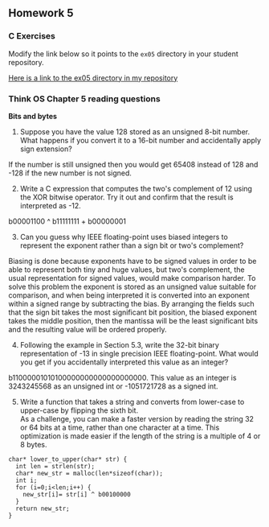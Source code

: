 ## Homework 5

### C Exercises

Modify the link below so it points to the `ex05` directory in your
student repository.

[Here is a link to the ex05 directory in my repository](https://github.com/SelinaWang/ExercisesInC/tree/master/exercises/ex05)

### Think OS Chapter 5 reading questions

**Bits and bytes**

1) Suppose you have the value 128 stored as an unsigned 8-bit number.  What happens if you convert
it to a 16-bit number and accidentally apply sign extension?

If the number is still unsigned then you would get 65408 instead of 128 and -128 if
the new number is not signed.

2) Write a C expression that computes the two's complement of 12 using the XOR bitwise operator.
Try it out and confirm that the result is interpreted as -12.

b00001100 ^ b11111111 + b00000001

3) Can you guess why IEEE floating-point uses biased integers to represent the exponent rather than a
sign bit or two's complement?

Biasing is done because exponents have to be signed values in order to be able to represent both tiny and huge values, but two's complement, the usual representation for signed values, would make comparison harder. To solve this problem the exponent is stored as an unsigned value suitable for comparison, and when being interpreted it is converted into an exponent within a signed range by subtracting the bias. By arranging the fields such that the sign bit takes the most significant bit position, the biased exponent takes the middle position, then the mantissa will be the least significant bits and the resulting value will be ordered properly.

4) Following the example in Section 5.3, write the 32-bit binary representation of -13 in single precision
IEEE floating-point.  What would you get if you accidentally interpreted this value as an integer?

b11000001010100000000000000000000. This value as an integer is 3243245568 as an unsigned int or -1051721728 as a signed int.

5) Write a function that takes a string and converts from lower-case to upper-case by flipping the sixth bit.  
As a challenge, you can make a faster version by reading the string 32 or 64 bits at a time, rather than one
character at a time.  This optimization is made easier if the length of the string is a multiple of 4 or 8 bytes.
```
char* lower_to_upper(char* str) {
  int len = strlen(str);
  char* new_str = malloc(len*sizeof(char));
  int i;
  for (i=0;i<len;i++) {
    new_str[i]= str[i] ^ b00100000
  }
  return new_str;  
}

```
